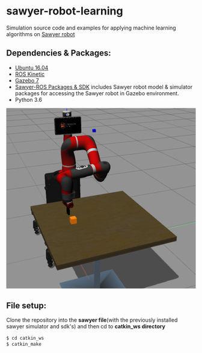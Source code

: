 # sawyer-robot-learning
Simulation source code and examples for applying machine learning algorithms on <a href="https://github.com/RethinkRobotics/sawyer_simulator">Sawyer robot</a>
## Dependencies & Packages:
- <a href="http://releases.ubuntu.com/16.04/">Ubuntu 16.04</a>
- <a href="http://wiki.ros.org/kinetic">ROS Kinetic</a> 
- <a href="http://gazebosim.org/">Gazebo 7</a>
- <a href="https://github.com/RethinkRobotics">Sawyer-ROS Packages & SDK</a> includes Sawyer robot model & simulator packages for      accessing the Sawyer robot in Gazebo environment.
- Python 3.6

<p align= "center">
  <img src="sawyer_gazebo_env/sawyer_env.png/">
</p>

## File setup:
Clone the repository into the <b>sawyer file</b>(with the previously installed sawyer simulator and sdk's) and then cd to <b>catkin_ws directory</b>  
```
$ cd catkin_ws
$ catkin_make
```
